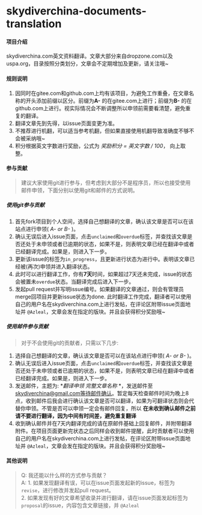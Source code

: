 # skydiverchina-documents-translation

#### 项目介绍
skydiverchina.com英文资料翻译。文章大部分来自dropzone.com以及uspa.org，目录按照分类划分，文章会不定期增加及更新，请关注哦~

#### 规则说明

1. 因同时在gitee.com和github.com上均有该项目，为避免工作重叠，在文章名称的开头添加前缀以区分。前缀为**A-** 的在gitee.com上进行；前缀为**B-** 的在github.com上进行。视实际情况会不断调整所以申领前需要看清楚，避免重复的翻译。
2. 翻译文章先到先得，以issue页面变更为准。
3. 不推荐进行机翻，可以适当参考机翻，但如果直接使用机翻导致准确度不够不会被采纳哦~
4. 积分根据英文字数进行奖励，公式为 *奖励积分 = 英文字数 / 100*， 向上取整。


#### 参与贡献
> 建议大家使用git进行参与，但考虑到大部分不是程序员，所以也接受使用邮件申领，下面分别以使用git和邮件的方式说明。
##### 使用git参与贡献
1. 首先fork项目到个人空间，选择自己想翻译的文章，确认该文章是否可以在该站点进行申领( *A- or B-* )。
2. 确认无误后进入issue页面，点击```unclaimed```和```overdue```标签，并查找该文章是否还处于未申领或者已逾期的状态，如果不是，则表明文章已经在翻译中或者已经翻译完成。如果是，则进入下一步。
3. 更新该issue的标签为```in_progress```，且更新进行状态为进行中。表明该文章已经被(再次)申领并进入翻译状态。
4. 此时可以进行翻译工作，你有**7天**时间，如果超过7天还未完成，issue的状态会被置未```overdue```状态。当翻译完成后进入下一步。
5. 发起pull request并写明issue编号。如果翻译的文章通过，则会有管理员merge回项目并更新issue状态为done. 此时翻译工作完成，翻译者可以使用自己的用户名在skydiverchina.com上进行发帖，在评论区附带issue页面地址并 ```@Azleal```，文章会发在指定的版块。并且会获得积分奖励哦~
##### 使用邮件参与贡献
>对于不会使用git的贡献者，只需以下几步:
1. 选择自己想翻译的文章，确认该文章是否可以在该站点进行申领( *A- or B-* )。
2. 确认无误后进入issue页面，点击```unclaimed```和```overdue```标签，并查找该文章是否还处于未申领或者已逾期的状态，如果不是，则表明文章已经在翻译中或者已经翻译完成。如果是，则进入下一步。
3. 发送邮件，主题为: **翻译申领  完整文章名称* *，发送邮件至 skydiverchina@gmail.com等待邮件确认。暂定每天检查邮件时间为晚上8点，收到邮件后我会进行确认该文章是否可以翻译，如果为可翻译状态则会代替你申领。不管是否可以申领一定会有邮件回复，所以 **在未收到确认邮件之前请不要进行翻译，因为中间有时间差，避免重复翻译**
4. 收到确认邮件并在7天内翻译完成的请在原邮件基础上回复邮件，并附带翻译附件。在项目页面更新完状态之后同样会收到邮件提醒，此时贡献者可以使用自己的用户名在skydiverchina.com上进行发帖，在评论区附带issue页面地址并 ```@Azleal```，文章会发在指定的版块。并且会获得积分奖励哦~

#### 其他说明
> Q: 我还能以什么样的方式参与贡献？\
> A:  1. 如果发现翻译有误，可以在issue页面发起新的issue，标签为```revise```，进行修改并发起pull request。\
>       2. 如果发现有好的文章希望收录并进行翻译，请在issue页面发起标签为```proposal```的issue，内容包含文章链接，并 ```@Azleal```













